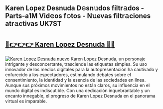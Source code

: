 ## Karen Lopez Desnuda D𝚎sn𝚞dos filtr𝚊dos - Parts-a1M Vid𝚎os f𝚘tos - N𝚞evas filtr𝚊ciones atr𝚊ctivas UK7ST

# <h2><a href="http://mb756n.tromn.icu/?c=Karen+Lopez+Desnuda">🔗👉👉👉 Karen Lopez Desnuda 🔗🔗</a></h2>

[![Karen Lopez Desnuda nuevo](https://i.imgur.com/pEAQMta.gif)](http://mb756n.tromn.icu/?c=Karen+Lopez+Desnuda)
Karen Lopez Desnuda, un personaje intrigante y desconcertante, trasciende las etiquetas simples. Su uso innovador de los medios digitales para la autopresentación ha cautivado y enfurecido a los espectadores, estimulando debates sobre el consentimiento, la identidad y la esencia de las sociedades en línea. Aunque sus próximos movimientos no están claros, su influencia en el mundo digital es indiscutible. Con una dedicación inquebrantable y un encanto innegable, el progreso de Karen Lopez Desnuda en el panorama virtual es imparable.
